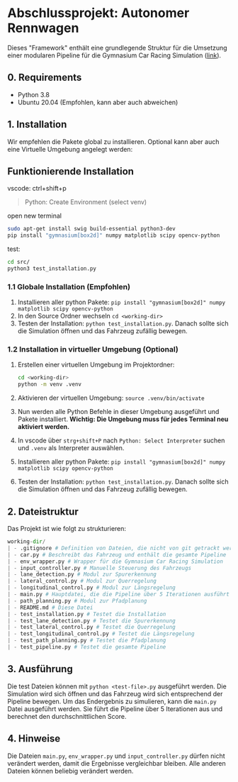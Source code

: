 # Abschlussprojekt: Autonomer Rennwagen

Dieses "Framework" enthält eine grundlegende Struktur für die Umsetzung einer modularen Pipeline für die Gymnasium Car Racing Simulation ([link](https://gymnasium.farama.org/environments/box2d/car_racing/)).

## 0. Requirements

- Python 3.8
- Ubuntu 20.04 (Empfohlen, kann aber auch abweichen)

## 1. Installation

Wir empfehlen die Pakete global zu installieren. Optional kann aber auch eine Virtuelle Umgebung angelegt werden:

## Funktionierende Installation

vscode: ctrl+shift+p
>Python: Create Environment
(select venv)

open new terminal

``` bash
sudo apt-get install swig build-essential python3-dev
pip install "gymnasium[box2d]" numpy matplotlib scipy opencv-python
```

test:

``` bash
cd src/
python3 test_installation.py
```

### 1.1 Globale Installation (Empfohlen)

1. Installieren aller python Pakete: `pip install "gymnasium[box2d]" numpy matplotlib scipy opencv-python`
2. In den Source Ordner wechseln `cd <working-dir>`
3. Testen der Installation: `python test_installation.py`. Danach sollte sich die Simulation öffnen und das Fahrzeug zufällig bewegen.

### 1.2 Installation in virtueller Umgebung (Optional)

1. Erstellen einer virtuellen Umgebung im Projektordner:

    ```bash
    cd <working-dir>
    python -m venv .venv
    ```

2. Aktivieren der virtuellen Umgebung: `source .venv/bin/activate`
3. Nun werden alle Python Befehle in dieser Umgebung ausgeführt und Pakete installiert.
   **Wichtig: Die Umgebung muss für jedes Terminal neu aktiviert werden.**
4. In vscode über `strg+shift+P` nach `Python: Select Interpreter` suchen und `.venv` als Interpreter auswählen.
5. Installieren aller python Pakete: `pip install "gymnasium[box2d]" numpy matplotlib scipy opencv-python`
6. Testen der Installation: `python test_installation.py`. Danach sollte sich die Simulation öffnen und das Fahrzeug zufällig bewegen.

## 2. Dateistruktur

Das Projekt ist wie folgt zu strukturieren:

```python
working-dir/
| - .gitignore # Definition von Dateien, die nicht von git getrackt werden sollen
| - car.py # Beschreibt das Fahrzeug und enthält die gesamte Pipeline
| - env_wrapper.py # Wrapper für die Gymnasium Car Racing Simulation
| - input_controller.py # Manuelle Steuerung des Fahrzeugs
| - lane_detection.py # Modul zur Spurerkennung
| - lateral_control.py # Modul zur Querregelung
| - longitudinal_control.py # Modul zur Längsregelung
| - main.py # Hauptdatei, die die Pipeline über 5 Iterationen ausführt
| - path_planning.py # Modul zur Pfadplanung
| - README.md # Diese Datei
| - test_installation.py # Testet die Installation
| - test_lane_detection.py # Testet die Spurerkennung
| - test_lateral_control.py # Testet die Querregelung
| - test_longitudinal_control.py # Testet die Längsregelung
| - test_path_planning.py # Testet die Pfadplanung
| - test_pipeline.py # Testet die gesamte Pipeline
```

## 3. Ausführung

Die test Dateien können mit `python <test-file>.py` ausgeführt werden. Die Simulation wird sich öffnen und das Fahrzeug wird sich entsprechend der Pipeline bewegen. Um das Endergebnis zu simulieren, kann die `main.py` Datei ausgeführt werden. Sie führt die Pipeline über 5 Iterationen aus und berechnet den durchschnittlichen Score.

## 4. Hinweise

Die Dateien `main.py`, `env_wrapper.py` und `input_controller.py` dürfen nicht verändert werden, damit die Ergebnisse vergleichbar bleiben. Alle anderen Dateien können beliebig verändert werden.
